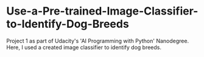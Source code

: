 # Use-a-Pre-trained-Image-Classifier-to-Identify-Dog-Breeds
Project 1 as part of Udacity's 'AI Programming with Python' Nanodegree.
Here, I used a created image classifier to identify dog breeds.
